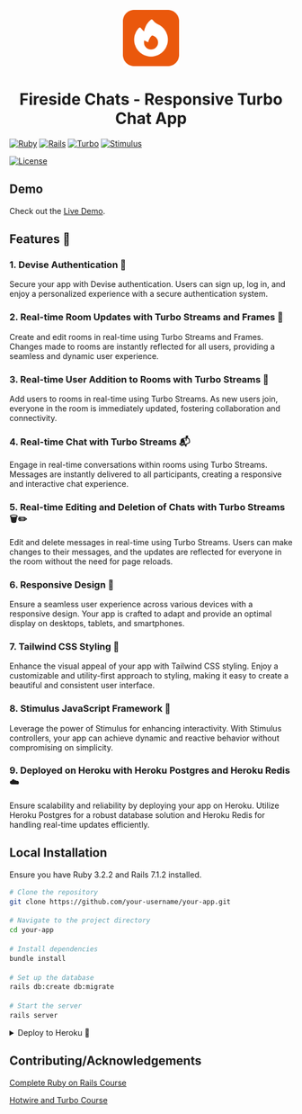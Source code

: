 
<p align="center">
  <img src="app/assets/images/favicon.svg" width="100" height="100" alt="Your Logo">
</p>

<h1 align="center">Fireside Chats - Responsive Turbo Chat App</h1>

[![Ruby](https://img.shields.io/badge/Ruby-3.2.2-red.svg)](https://www.ruby-lang.org/en/)
[![Rails](https://img.shields.io/badge/Rails-7.1.2-blue.svg)](https://rubyonrails.org/)
[![Turbo](https://img.shields.io/badge/Turbo-green.svg)](https://turbo.hotwired.dev/)
[![Stimulus](https://img.shields.io/badge/Stimulus-yellow.svg)](https://stimulus.hotwired.dev/)

[![License](https://img.shields.io/badge/License-MIT-brightgreen.svg)](LICENSE.md)

## Demo

Check out the [Live Demo](https://turbo-chat-app-51765420d263.herokuapp.com/users/sign_in).

## Features 🚀

### 1. Devise Authentication 🔐

Secure your app with Devise authentication. Users can sign up, log in, and enjoy a personalized experience with a secure authentication system.

### 2. Real-time Room Updates with Turbo Streams and Frames 🔄

Create and edit rooms in real-time using Turbo Streams and Frames. Changes made to rooms are instantly reflected for all users, providing a seamless and dynamic user experience.

### 3. Real-time User Addition to Rooms with Turbo Streams 🤝

Add users to rooms in real-time using Turbo Streams. As new users join, everyone in the room is immediately updated, fostering collaboration and connectivity.

### 4. Real-time Chat with Turbo Streams 📬

Engage in real-time conversations within rooms using Turbo Streams. Messages are instantly delivered to all participants, creating a responsive and interactive chat experience.

### 5. Real-time Editing and Deletion of Chats with Turbo Streams 🗑️✏️

Edit and delete messages in real-time using Turbo Streams. Users can make changes to their messages, and the updates are reflected for everyone in the room without the need for page reloads.

### 6. Responsive Design 📱

Ensure a seamless user experience across various devices with a responsive design. Your app is crafted to adapt and provide an optimal display on desktops, tablets, and smartphones.

### 7. Tailwind CSS Styling 🎨

Enhance the visual appeal of your app with Tailwind CSS styling. Enjoy a customizable and utility-first approach to styling, making it easy to create a beautiful and consistent user interface.

### 8. Stimulus JavaScript Framework 🚀

Leverage the power of Stimulus for enhancing interactivity. With Stimulus controllers, your app can achieve dynamic and reactive behavior without compromising on simplicity.

### 9. Deployed on Heroku with Heroku Postgres and Heroku Redis ☁️

Ensure scalability and reliability by deploying your app on Heroku. Utilize Heroku Postgres for a robust database solution and Heroku Redis for handling real-time updates efficiently.

## Local Installation

Ensure you have Ruby 3.2.2 and Rails 7.1.2 installed.

```bash
# Clone the repository
git clone https://github.com/your-username/your-app.git

# Navigate to the project directory
cd your-app

# Install dependencies
bundle install

# Set up the database
rails db:create db:migrate

# Start the server
rails server
```

<details>
    <summary>Deploy to Heroku 🚀</summary>

## Deploy to Heroku 🚀

You can deploy this Rails 7 Turbo and Stimulus app to Heroku in just a few steps.

### Prerequisites

- Make sure you have a [Heroku account](https://signup.heroku.com/) and the [Heroku CLI](https://devcenter.heroku.com/articles/heroku-cli) installed.

### Deployment Steps

1. **Create a new Heroku App:**

   ```bash
   heroku create your-app-name
    ```
   
2. **Configure Database and Redis:**

   Add Heroku Postgres and Heroku Redis addons to your app:

   ```bash
   heroku addons:create heroku-postgresql
   heroku addons:create heroku-redis
   ```
    
    Ensure your config/database.yml and config/cable.yml files are configured to use the Heroku Postgres and Heroku Redis addons.

3. **Deploy to Heroku:**

   ```bash
    git push heroku main
    ```

4. **Run Migrations:**

   ```bash
   heroku run rake db:migrate
   ```

5. **Open Your App:**

   ```bash
    heroku open
    ```

Your Rails 7 Turbo and Stimulus app should now be deployed to Heroku. Make sure to replace your-app-name with a unique name for your Heroku app.

### Notes

- If you're using any other addons or services, make sure to configure them on Heroku.
- Ensure your config/master.key is not included in version control to keep your credentials secure.

</details>

## Contributing/Acknowledgements
[Complete Ruby on Rails Course](https://www.udemy.com/course/the-complete-ruby-on-rails-developer-course/?kw=the+complete+ruby&src=sac)

[Hotwire and Turbo Course](https://www.udemy.com/course/ruby-on-rails-7-y-hotwire-2023/)
